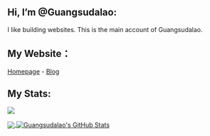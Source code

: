 ## Hi, I’m @Guangsudalao:
I like building websites.
This is the main account of Guangsudalao.

## My Website：

[Homepage](https://www.dlya.top) - [Blog](https://blog.dlya.top)

## My Stats:
![](https://hit.yhype.me/github/profile?user_id=73008998)

<a href="https://github.com/Guangsudalao/Guangsudalao">
  <img align="center" src="https://github-readme-stats.vercel.app/api/top-langs/?username=Guangsudalao&hide=java,html,tex&title_color=ffffff&text_color=c9cacc&icon_color=2bbc8a&bg_color=1d1f21&langs_count=3" />
</a>
<a href="https://github.com/Guangsudalao/Guangsudalao">
  <img align="center" src="https://github-readme-stats.vercel.app/api?username=Guangsudalao&show_icons=true&line_height=27&count_private=true&title_color=ffffff&text_color=c9cacc&icon_color=2bbc8a&bg_color=1d1f21" alt="Guangsudalao's GitHub Stats" />
</a>
